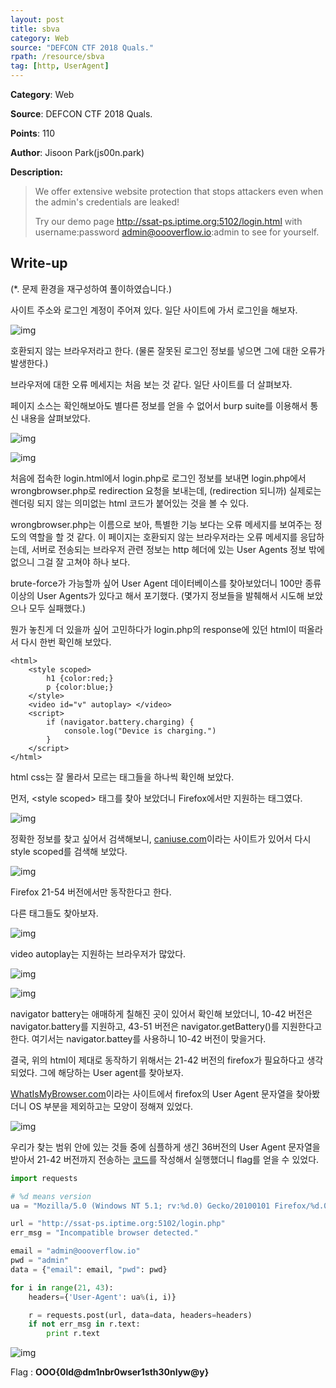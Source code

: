 ```yaml
---
layout: post
title: sbva
category: Web
source: "DEFCON CTF 2018 Quals."
rpath: /resource/sbva
tag: [http, UserAgent]
---
```


**Category**: Web

**Source**: DEFCON CTF 2018 Quals.

**Points**: 110

**Author**: Jisoon Park(js00n.park)

**Description:** 

> We offer extensive website protection that stops attackers even when the admin's credentials are leaked!
> 
> Try our demo page http://ssat-ps.iptime.org:5102/login.html with username:password admin@oooverflow.io:admin to see for yourself.

## Write-up

(\*. 문제 환경을 재구성하여 풀이하였습니다.)

사이트 주소와 로그인 계정이 주어져 있다. 일단 사이트에 가서 로그인을 해보자.

![img]({{page.rpath|prepend:site.baseurl}}/login.png)

호환되지 않는 브라우저라고 한다. (물론 잘못된 로그인 정보를 넣으면 그에 대한 오류가 발생한다.)

브라우저에 대한 오류 메세지는 처음 보는 것 같다. 일단 사이트를 더 살펴보자.

페이지 소스는 확인해보아도 별다른 정보를 얻을 수 없어서 burp suite를 이용해서 통신 내용을 살펴보았다.

![img]({{page.rpath|prepend:site.baseurl}}/request.png)

![img]({{page.rpath|prepend:site.baseurl}}/wrong.png)

처음에 접속한 login.html에서 login.php로 로그인 정보를 보내면 login.php에서 wrongbrowser.php로 redirection 요청을 보내는데, (redirection 되니까) 실제로는 렌더링 되지 않는 의미없는 html 코드가 붙어있는 것을 볼 수 있다.

wrongbrowser.php는 이름으로 보아, 특별한 기능 보다는 오류 메세지를 보여주는 정도의 역할을 할 것 같다. 이 페이지는 호환되지 않는 브라우저라는 오류 메세지를 응답하는데, 서버로 전송되는 브라우저 관련 정보는 http 헤더에 있는 User Agents 정보 밖에 없으니 그걸 잘 고쳐야 하나 보다.

brute-force가 가능할까 싶어 User Agent 데이터베이스를 찾아보았더니 100만 종류 이상의 User Agents가 있다고 해서 포기했다. (몇가지 정보들을 발췌해서 시도해 보았으나 모두 실패했다.)

뭔가 놓친게 더 있을까 싶어 고민하다가 login.php의 response에 있던 html이 떠올라서 다시 한번 확인해 보았다.

```
<html>
    <style scoped>
        h1 {color:red;}
        p {color:blue;}
    </style>
    <video id="v" autoplay> </video>
    <script>
        if (navigator.battery.charging) {
            console.log("Device is charging.")
        }
    </script>
</html>
```

html css는 잘 몰라서 모르는 태그들을 하나씩 확인해 보았다.

먼저, &lt;style scoped&gt; 태그를 찾아 보았더니 Firefox에서만 지원하는 태그였다. 

![img]({{page.rpath|prepend:site.baseurl}}/scoped.png)

정확한 정보를 찾고 싶어서 검색해보니, [caniuse.com](https://caniuse.com/)이라는 사이트가 있어서 다시 style scoped를 검색해 보았다.

![img]({{page.rpath|prepend:site.baseurl}}/scoped2.png)

Firefox 21-54 버전에서만 동작한다고 한다.

다른 태그들도 찾아보자.

![img]({{page.rpath|prepend:site.baseurl}}/autoplay.png)

video autoplay는 지원하는 브라우저가 많았다.

![img]({{page.rpath|prepend:site.baseurl}}/battery.png)

![img]({{page.rpath|prepend:site.baseurl}}/battery2.png)

navigator battery는 애매하게 칠해진 곳이 있어서 확인해 보았더니, 10-42 버전은 navigator.battery를 지원하고, 43-51 버전은 navigator.getBattery()를 지원한다고 한다. 여기서는 navigator.battey를 사용하니 10-42 버전이 맞을거다.

결국, 위의 html이 제대로 동작하기 위해서는 21-42 버전의 firefox가 필요하다고 생각되었다. 그에 해당하는 User agent를 찾아보자.

[WhatIsMyBrowser.com](https://www.whatismybrowser.com/)이라는 사이트에서 firefox의 User Agent 문자열을 찾아봤더니 OS 부분을 제외하고는 모양이 정해져 있었다.

![img]({{page.rpath|prepend:site.baseurl}}/firefox.png)

우리가 찾는 범위 안에 있는 것들 중에 심플하게 생긴 36버전의 User Agent 문자열을 받아서 21-42 버전까지 전송하는 [코드]({{site.github.master}}{{page.rpath}}/ex.py)를 작성해서 실행했더니 flag를 얻을 수 있었다.

```python
import requests

# %d means version
ua = "Mozilla/5.0 (Windows NT 5.1; rv:%d.0) Gecko/20100101 Firefox/%d.0"

url = "http://ssat-ps.iptime.org:5102/login.php"
err_msg = "Incompatible browser detected."

email = "admin@oooverflow.io"
pwd = "admin"
data = {"email": email, "pwd": pwd}

for i in range(21, 43):
	headers={'User-Agent': ua%(i, i)}

	r = requests.post(url, data=data, headers=headers)
	if not err_msg in r.text:
		print r.text
```

![img]({{page.rpath|prepend:site.baseurl}}/flag.png)

Flag : **OOO{0ld@dm1nbr0wser1sth30nlyw@y}**
